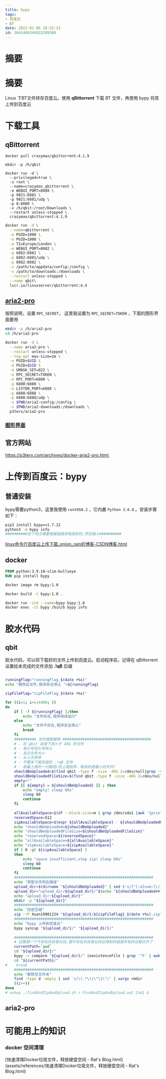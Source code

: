 ```yaml
---
title: bypy
tags: 
- 百度云
- BT
date: 2022-01-06 18:52:23
id: 1641466344015289300
---
```

# 摘要

# 摘要

Linux 下BT文件转存百度云。使用 **qBittorrent** 下载 BT 文件，再使用 bypy 将其上传到百度云

# 下载工具

## qBittorrent 

```shell
docker pull crazymax/qbittorrent:4.1.9

mkdir -p /h/qbit 

docker run -d \
  --privileged=true \
  -u root \
  --name=crazymax_qbittorrent \
  -e WEBUI_PORT=8080 \
  -p 9821:6881 \
  -p 9821:6881/udp \
  -p 8:8080 \
  -v /h/qbit:/root/Downloads \
  --restart unless-stopped \
  crazymax/qbittorrent:4.1.9
```

```sh
docker run -d \
  --name=qbittorrent \
  -e PUID=1000 \
  -e PGID=1000 \
  -e TZ=Europe/London \
  -e WEBUI_PORT=8082 \
  -p 6882:6881 \
  -p 6882:6881/udp \
  -p 8082:8082 \
  -v /path/to/appdata/config:/config \
  -v /path/to/downloads:/downloads \
  --restart unless-stopped \
  --name qbit\
  lscr.io/linuxserver/qbittorrent:4.4
```



## [aria2-pro](https://hub.docker.com/r/p3terx/aria2-pro) 

按照说明，设置 `RPC_SECRET`， 这里我设置为 `RPC_SECRET=TOKEN` ，下面的图形界面要用

```sh
mkdir -p /h/aria2-pro 
cd /h/aria2-pro 

docker run -d \
  --name aria2-pro \
  --restart unless-stopped \
  --log-opt max-size=1m \
  -e PUID=$UID \
  -e PGID=$GID \
  -e UMASK_SET=022 \
  -e RPC_SECRET=TOKEN \
  -e RPC_PORT=6800 \
  -p 6800:6800 \
  -e LISTEN_PORT=6888 \
  -p 6888:6888 \
  -p 6888:6888/udp \
  -v $PWD/aria2-config:/config \
  -v $PWD/aria2-downloads:/downloads \
  p3terx/aria2-pro
```

### [图形界面](https://github.com/mayswind/AriaNg-Native) 

## 官方网站

https://p3terx.com/archives/docker-aria2-pro.html 

# 上传到百度云：bypy

## 普通安装

bypy需要python3，这里我使用 `centOS8.2` ，它内置 `Python 3.6.8` 。安装步骤如下：

```sh
pip3 install bypy==1.7.12
python3 -m bypy info
##########这个地方需要根据链接获取授权码,然后输入##########
```

 [linux命令行百度云上传下载_onion_rain的博客-CSDN博客.html](assets/references/linux命令行百度云上传下载_onion_rain的博客-CSDN博客.html) 

## docker

```dockerfile
FROM python:3.9.10-slim-bullseye
RUN pip install bypy
```

```sh
docker image rm bypy:1.0

docker build -t bypy:1.0 .

docker run -itd --name=bypy bypy:1.0
docker exec -it bypy /bin/b bypy info
```

# 胶水代码

## qbit

胶水代码，可以将下载好的文件上传到百度云。启动程序前，记得在 qBittorrent 设置给未完成的文件添加 **.!qB** 后缀

```sh

runningFlag="runningFlag_$(date +%s)"
echo "删除此文件,程序安全停止 ">${runningFlag}

zipFileFlag="zipFileFlag_$(date +%s)"

for ((i=1; i<=14400; ))
do
    if [ -f ${runningFlag} ];then
        echo "文件存在,程序继续运行"
    else
        echo "文件不存在,程序安全停止"
        break
    fi
    ########## 文件搜索解释 ########################################
    # - 在 qbit 目录下找小于 40G 的文件
    # - 单引号双引号转义
    # - 显示文件大小
    # - 从小大排序
    # - 不要未下载完成的 .!qB 文件
    # - 取最上面的一行路径(经上面排序，取到的是最小的文件)
    shouldBeUploaded=$(find qbit -type f -size -40G 2>/dev/null|grep -v '!qB$'|grep -v parts|grep -v ${zipFileFlag}|sed 's/\([\x20-\x2E\x3A-\x40\x5B-\x60\x7B-\x7E]\)/\\\1/g'|xargs du --exclude="." -m 2>/dev/null| sort -n |sed -n 1p|sed 's/^[0-9]*\x09//g')
    shouldBeUploadedFileSize=$(find qbit -type f -size -40G 2>/dev/null|grep -v '!qB$'|grep -v parts|grep -v ${zipFileFlag}|sed 's/\([\x20-\x2E\x3A-\x40\x5B-\x60\x7B-\x7E]\)/\\\1/g'|xargs du --exclude="." -m 2>/dev/null| sort -n |sed -n 1p|awk '{print $1}')
    empty=""
    if [[ ${empty} = ${shouldBeUploaded} ]] ; then
        echo "empty! sleep 60s"
        sleep 60
        continue
    fi
    
    allAvailableSpace=$(df --block-size=m | grep /dev/vda1 |awk '{print  $4}'|sed 's/\(.*\)\(.\)/\1/g')
    reservedSpace=512
    zipAvailableSpace=$(expr ${allAvailableSpace} - ${shouldBeUploadedFileSize} - ${reservedSpace})
    echo "shouldBeUploaded=${shouldBeUploaded}"
    echo "shouldBeUploadedFileSize=${shouldBeUploadedFileSize}"
    echo "reservedSpace=${reservedSpace}"
    echo "allAvailableSpace=${allAvailableSpace}"
    echo "zipAvailableSpace=${zipAvailableSpace}"
    if [ 0 -gt ${zipAvailableSpace} ]
    then
        echo "space insufficient,stop zip! sleep 60s"
        sleep 60
        continue
    fi
    ###############################################################
    echo "获取文件所在路径"
    upload_dir=$(dirname "${shouldBeUploaded}" | sed $'s/[^[:alnum:]\/]/_/g')
    upload_dir="upload_dir/${upload_dir}/"$(echo "${shouldBeUploaded##*/}"|sed $'s/[^[:alnum:]\/]/_/g')
    echo "upload_dir:${upload_dir}"
    mkdir -p "${upload_dir}"
    ###############################################################
    echo "加密压缩"
    zip -rP Xuan19981224 "${upload_dir}/${zipFileFlag}_$(date +%s).zip" "${shouldBeUploaded}" -m
    ###############################################################
    echo "bypy 上传到百度云"
    bypy syncup "${upload_dir}/" "${upload_dir}/" 
    
    ###############################################################
    # 这里跟一个不存在的目录比较,跟不存在的目录比较后得到的就是所有的远程文件了
    currentPath=`pwd`
    cd "${upload_dir}/"
    bypy -v compare "${upload_dir}/" inexistenceFile | grep '^F' | awk '{print $3}' | xargs -i rm -rf {}
    cd "${currentPath}/"
#    break
    ###############################################################
    echo "删除空文件夹"
    find -type d -empty | sed 's/\(.*\)/\"\1\"/' | xargs rmdir
    ((i++))
done
# nohup ./findAndZipAndUpload.sh > FindAndZipAndUpload.out 2>&1 &

```

## aria2-pro















# 可能用上的知识

### docker 空间清理

 [快速清理Docker垃圾文件，释放硬盘空间 - Rat's Blog.html](assets/references/快速清理Docker垃圾文件，释放硬盘空间 - Rat's Blog.html) 

